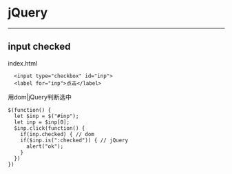 # jQuery
---
## input checked
index.html
```
  <input type="checkbox" id="inp">
  <label for="inp">点击</label>
```
用dom|jQuery判断选中
```
$(function() {
  let $inp = $("#inp");
  let inp = $inp[0];
  $inp.click(function() {
    if(inp.checked) { // dom
    if($inp.is(":checked")) { // jQuery
      alert("ok");
    }
  })
})
